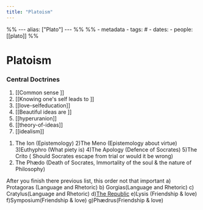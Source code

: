 ```yaml
---
title: "Platoism"
---
```

%% ---
alias: ["Plato"]
--- %%
%% - metadata
	- tags: # 
	- dates: 
	- people: [[plato]] %%

# Platoism

### Central Doctrines
	
1. [[Common sense ]]
2. [[Knowing one's self leads to ]]
3. [[love-selfeducation]]
4. [[Beautiful ideas are ]]
5. [[hyperuranion]]
6. [[theory-of-ideas]]
7. [[idealism]]

1) The Ion (Epistemology)
2)The Meno (Epistemology about virtue)
3)Euthyphro (What piety is)
4)The Apology (Defence of Socrates)
5)The Crito ( Should Socrates escape from trial or would it be wrong)
6) The Phædo (Death of Socrates, Immortality of the soul & the nature of Philosophy) 

After you finish there previous list, this order not that important
a) Protagoras (Language and Rhetoric)
b) Gorgias(Language and Rhetoric)
c) Cratylus(Language and Rhetoric)
d)[The Republic](books/the-republic.md) 
e)Lysis (Friendship & love)
f)Symposium(Friendship & love)
g)Phædrus(Friendship & love)